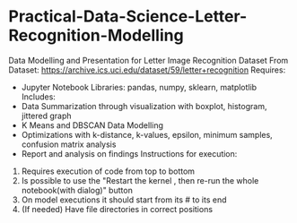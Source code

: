 # Practical-Data-Science-Letter-Recognition-Modelling
Data Modelling and Presentation for Letter Image Recognition Dataset
From Dataset: https://archive.ics.uci.edu/dataset/59/letter+recognition 
Requires:
- Jupyter Notebook
Libraries: pandas, numpy, sklearn, matplotlib
Includes:
- Data Summarization through visualization with boxplot, histogram, jittered graph
- K Means and DBSCAN Data Modelling
- Optimizations with k-distance, k-values, epsilon, minimum samples, confusion matrix analysis
- Report and analysis on findings
Instructions for execution:
1. Requires execution of code from top to bottom
2. Is possible to use the "Restart the kernel , then re-run the whole notebook(with dialog)" button
3. On model executions it should start from its # to its end
4. (If needed) Have file directories in correct positions
